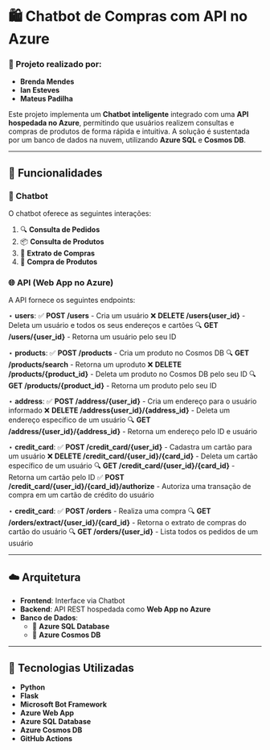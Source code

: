 # 🛍️ Chatbot de Compras com API no Azure

### 👥 Projeto realizado por: 
- **Brenda Mendes**
- **Ian Esteves**
- **Mateus Padilha**

Este projeto implementa um **Chatbot inteligente** integrado com uma **API hospedada no Azure**, permitindo que usuários realizem consultas e compras de produtos de forma rápida e intuitiva. A solução é sustentada por um banco de dados na nuvem, utilizando **Azure SQL** e **Cosmos DB**.

---

## 📌 Funcionalidades

### 🤖 Chatbot
O chatbot oferece as seguintes interações:
1. 🔍 **Consulta de Pedidos**  
2. 📦 **Consulta de Produtos**  
3. 📄 **Extrato de Compras**  
4. 🛒 **Compra de Produtos**

### 🌐 API (Web App no Azure)
A API fornece os seguintes endpoints:

⋆ **users**:
   ✅ **POST /users** - Cria um usuário
   ❌ **DELETE /users{user_id}** - Deleta um usuário e todos os seus endereços e cartões
   🔍 **GET /users/{user_id}** - Retorna um usuário pelo seu ID
   
⋆ **products**:
   ✅ **POST /products** - Cria um produto no Cosmos DB
   🔍 **GET /products/search** - Retorna um uproduto 
   ❌ **DELETE /products/{product_id}** - Deleta um produto no Cosmos DB pelo seu ID
   🔍 **GET /products/{product_id}** - Retorna um produto pelo seu ID
   
⋆ **address**:
   ✅ **POST /address/{user_id}** - Cria um endereço para o usuário informado
   ❌ **DELETE /address{user_id}/{address_id}** - Deleta um endereço específico de um usuário
   🔍 **GET /address/{user_id}/{address_id}** - Retorna um endereço pelo ID e usuário

⋆ **credit_card**:
   ✅ **POST /credit_card/{user_id}** - Cadastra um cartão para um usuário
   ❌ **DELETE /credit_card/{user_id}/{card_id}** - Deleta um cartão específico de um usuário
   🔍 **GET /credit_card/{user_id}/{card_id}** - Retorna um cartão pelo ID 
   ✅ **POST /credit_card/{user_id}/{card_id}/authorize** - Autoriza uma transação de compra em um cartão de crédito do usuário

⋆ **credit_card**:
   ✅ **POST /orders** - Realiza uma compra
   🔍 **GET /orders/extract/{user_id}/{card_id}** - Retorna o extrato de compras do cartão do usuário 
   🔍 **GET /orders/{user_id}** - Lista todos os pedidos de um usuário

---

## ☁️ Arquitetura

- **Frontend**: Interface via Chatbot
- **Backend**: API REST hospedada como **Web App no Azure**
- **Banco de Dados**: 
  - 📘 **Azure SQL Database** 
  - 🔭 **Azure Cosmos DB** 

---

## 🚀 Tecnologias Utilizadas

- **Python**
- **Flask**
- **Microsoft Bot Framework**
- **Azure Web App**
- **Azure SQL Database**
- **Azure Cosmos DB**
- **GitHub Actions** 
